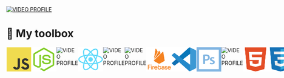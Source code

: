 <a href="#" target="_blank">
<img class="vid-container" src="vid.gif" width="840px" alt="VIDEO PROFILE" />
</a>
<h1>🧰 My toolbox</h1>
<div style="display: flex;">
  <img src="https://raw.githubusercontent.com/devicons/devicon/1119b9f84c0290e0f0b38982099a2bd027a48bf1/icons/javascript/javascript-original.svg" width="66px" alt="VIDEO PROFILE" />
  <img src="https://raw.githubusercontent.com/devicons/devicon/1119b9f84c0290e0f0b38982099a2bd027a48bf1/icons/nodejs/nodejs-plain.svg" width="66px" alt="VIDEO PROFILE" />
  <img src="https://raw.githubusercontent.com/CyrisXD/CyrisXD/master/assets/ExpressJS.png" width="66px" alt="VIDEO PROFILE" />
  <img src="https://raw.githubusercontent.com/devicons/devicon/1119b9f84c0290e0f0b38982099a2bd027a48bf1/icons/react/react-original.svg" width="66px" alt="VIDEO PROFILE" />
  <img src="https://raw.githubusercontent.com/CyrisXD/CyrisXD/master/assets/NextJS.png" width="66px" alt="VIDEO PROFILE" />
  <img src="https://raw.githubusercontent.com/CyrisXD/CyrisXD/master/assets/TailwindCSS.png" width="66px" alt="VIDEO PROFILE" />
  <img src="https://raw.githubusercontent.com/devicons/devicon/1119b9f84c0290e0f0b38982099a2bd027a48bf1/icons/firebase/firebase-plain-wordmark.svg" width="66px" alt="VIDEO PROFILE" />
  <img src="https://raw.githubusercontent.com/devicons/devicon/1119b9f84c0290e0f0b38982099a2bd027a48bf1/icons/vscode/vscode-original.svg" width="66px" alt="VIDEO PROFILE" />
  <img src="https://raw.githubusercontent.com/devicons/devicon/1119b9f84c0290e0f0b38982099a2bd027a48bf1/icons/photoshop/photoshop-line.svg" width="66px" alt="VIDEO PROFILE" />
  <img src="https://raw.githubusercontent.com/CyrisXD/CyrisXD/master/assets/Github.png" width="66px" alt="VIDEO PROFILE" />
  <img src="https://raw.githubusercontent.com/devicons/devicon/1119b9f84c0290e0f0b38982099a2bd027a48bf1/icons/html5/html5-plain.svg" width="66px" alt="VIDEO PROFILE" />
  <img src="https://raw.githubusercontent.com/devicons/devicon/1119b9f84c0290e0f0b38982099a2bd027a48bf1/icons/css3/css3-original.svg" width="66px" alt="VIDEO PROFILE" />
</div>
